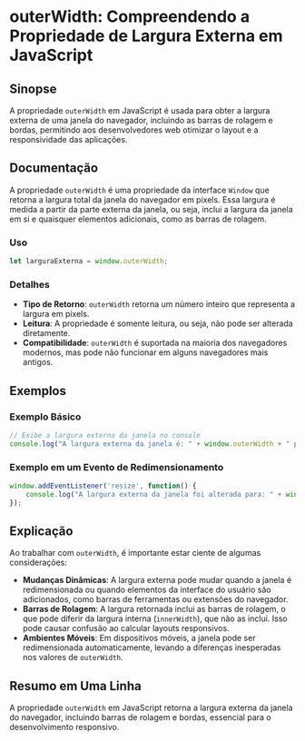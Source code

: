 <!--
Meta Description: # outerWidth: Compreendendo a Propriedade de Largura Externa em JavaScript ## Sinopse A propriedade `outerWidth` em JavaScript é usada para obter a la...
Meta Keywords: largura, outerwidth, janela, externa, propriedade
-->

# outerWidth: Compreendendo a Propriedade de Largura Externa em JavaScript

## Sinopse
A propriedade `outerWidth` em JavaScript é usada para obter a largura externa de uma janela do navegador, incluindo as barras de rolagem e bordas, permitindo aos desenvolvedores web otimizar o layout e a responsividade das aplicações.

## Documentação
A propriedade `outerWidth` é uma propriedade da interface `Window` que retorna a largura total da janela do navegador em pixels. Essa largura é medida a partir da parte externa da janela, ou seja, inclui a largura da janela em si e quaisquer elementos adicionais, como as barras de rolagem.

### Uso
```javascript
let larguraExterna = window.outerWidth;
```

### Detalhes
- **Tipo de Retorno**: `outerWidth` retorna um número inteiro que representa a largura em pixels.
- **Leitura**: A propriedade é somente leitura, ou seja, não pode ser alterada diretamente.
- **Compatibilidade**: `outerWidth` é suportada na maioria dos navegadores modernos, mas pode não funcionar em alguns navegadores mais antigos.

## Exemplos
### Exemplo Básico
```javascript
// Exibe a largura externa da janela no console
console.log("A largura externa da janela é: " + window.outerWidth + " pixels");
```

### Exemplo em um Evento de Redimensionamento
```javascript
window.addEventListener('resize', function() {
    console.log("A largura externa da janela foi alterada para: " + window.outerWidth + " pixels");
});
```

## Explicação
Ao trabalhar com `outerWidth`, é importante estar ciente de algumas considerações:

- **Mudanças Dinâmicas**: A largura externa pode mudar quando a janela é redimensionada ou quando elementos da interface do usuário são adicionados, como barras de ferramentas ou extensões do navegador.
- **Barras de Rolagem**: A largura retornada inclui as barras de rolagem, o que pode diferir da largura interna (`innerWidth`), que não as inclui. Isso pode causar confusão ao calcular layouts responsivos.
- **Ambientes Móveis**: Em dispositivos móveis, a janela pode ser redimensionada automaticamente, levando a diferenças inesperadas nos valores de `outerWidth`.

## Resumo em Uma Linha
A propriedade `outerWidth` em JavaScript retorna a largura externa da janela do navegador, incluindo barras de rolagem e bordas, essencial para o desenvolvimento responsivo.